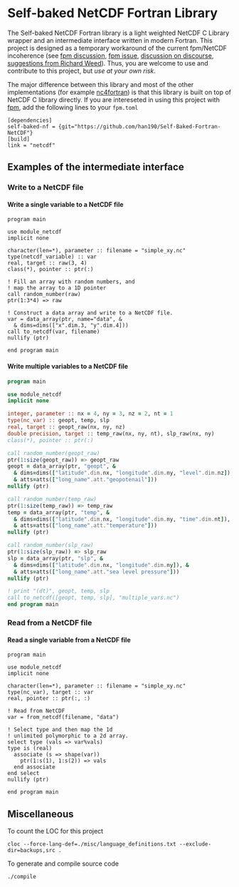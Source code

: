 # Self-baked NetCDF Fortran Library

The Self-baked NetCDF Fortran library is a light weighted NetCDF C Library wrapper and an intermediate interface written in modern Fortran. This project is designed as a temporary workaround of the current fpm/NetCDF incoherence (see [fpm discussion](https://github.com/fortran-lang/fpm/discussions/458), [fpm issue](https://github.com/fortran-lang/fpm/issues/17), [discussion on discourse](https://fortran-lang.discourse.group/t/using-netcdf-with-fpm/4225), [suggestions from Richard Weed](https://github.com/Unidata/netcdf-fortran/issues/153)). Thus, you are welcome to use and contribute to this project, but _use at your own risk_.

The major difference between this library and most of the other implementations (for example [nc4fortran](https://github.com/geospace-code/nc4fortran)) is that this library is built on top of NetCDF C library directly. If you are intereseted in using this project with [fpm](https://github.com/fortran-lang/fpm), add the following lines to your `fpm.toml`
```
[dependencies]
self-baked-nf = {git="https://github.com/han190/Self-Baked-Fortran-NetCDF"}
[build]
link = "netcdf"
```

## Examples of the intermediate interface
### Write to a NetCDF file
#### Write a single variable to a NetCDF file
```Fortran
program main

use module_netcdf
implicit none

character(len=*), parameter :: filename = "simple_xy.nc"
type(netcdf_variable) :: var
real, target :: raw(3, 4)
class(*), pointer :: ptr(:)

! Fill an array with random numbers, and
! map the array to a 1D pointer
call random_number(raw)
ptr(1:3*4) => raw 

! Construct a data array and write to a NetCDF file.
var = data_array(ptr, name="data", &
  & dims=dims(["x".dim.3, "y".dim.4]))
call to_netcdf(var, filename)
nullify (ptr)

end program main
```
#### Write multiple variables to a NetCDF file
```fortran
program main

use module_netcdf
implicit none

integer, parameter :: nx = 4, ny = 3, nz = 2, nt = 1
type(nc_var) :: geopt, temp, slp
real, target :: geopt_raw(nx, ny, nz)
double precision, target :: temp_raw(nx, ny, nt), slp_raw(nx, ny)
class(*), pointer :: ptr(:)

call random_number(geopt_raw)
ptr(1:size(geopt_raw)) => geopt_raw
geopt = data_array(ptr, "geopt", &
  & dims=dims(["latitude".dim.nx, "longitude".dim.ny, "level".dim.nz]), &
  & atts=atts(["long_name".att."geopotenail"]))
nullify (ptr)

call random_number(temp_raw)
ptr(1:size(temp_raw)) => temp_raw
temp = data_array(ptr, "temp", &
  & dims=dims(["latitude".dim.nx, "longitude".dim.ny, "time".dim.nt]), &
  & atts=atts(["long_name".att."temperature"]))
nullify (ptr)

call random_number(slp_raw)
ptr(1:size(slp_raw)) => slp_raw
slp = data_array(ptr, "slp", &
  & dims=dims(["latitude".dim.nx, "longitude".dim.ny]), &
  & atts=atts(["long_name".att."sea level pressure"]))
nullify (ptr)

! print "(dt)", geopt, temp, slp
call to_netcdf([geopt, temp, slp], "multiple_vars.nc")
end program main
```
### Read from a NetCDF file
#### Read a single variable from a NetCDF file
```Fortran
program main

use module_netcdf
implicit none

character(len=*), parameter :: filename = "simple_xy.nc"
type(nc_var), target :: var
real, pointer :: ptr(:, :)

! Read from NetCDF
var = from_netcdf(filename, "data")

! Select type and then map the 1d 
! unlimited polymorphic to a 2d array.
select type (vals => var%vals)
type is (real)
  associate (s => shape(var))
    ptr(1:s(1), 1:s(2)) => vals
  end associate
end select
nullify (ptr)

end program main
```

## Miscellaneous
To count the LOC for this project
```
cloc --force-lang-def=./misc/language_definitions.txt --exclude-dir=backups,src .
```
To generate and compile source code
```
./compile
```